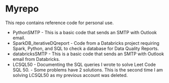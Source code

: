 # Myrepo

This repo contains reference code for personal use.

- PythonSMTP - This is a basic code that sends an SMTP with Outlook email.
- SparkDB_iterativeDQreport - Code from a Databricks project requiring Spark, Python, and SQL to check a database for Data Quality Reports.
- databricksSMTP - This is a basic code that sends an SMTP with Outlook email from Databricks.
- LCSQL50 - Documenting the SQL queries I wrote to solve Leet Code SQL 50.
      - Some problems have 2 solutions. This is the second time I am solving LCSQL50 as my previous account was deleted.

